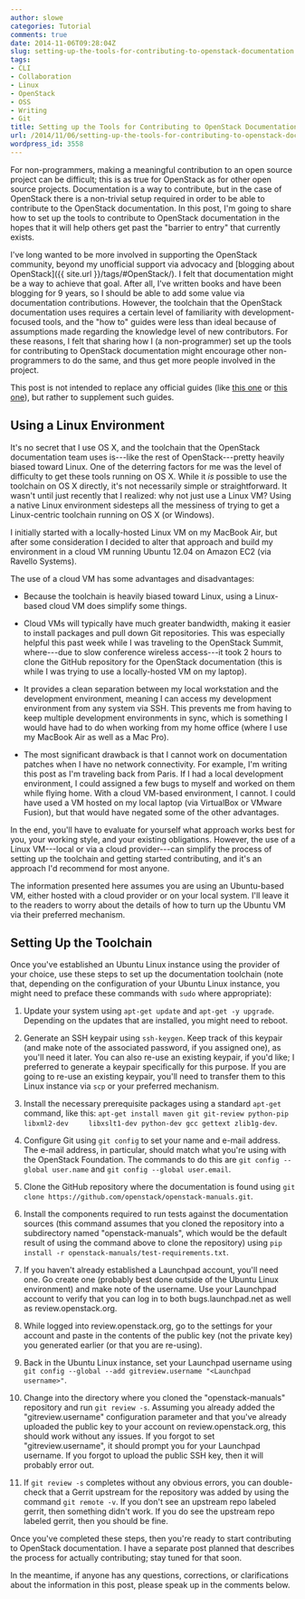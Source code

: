 ```yaml
---
author: slowe
categories: Tutorial
comments: true
date: 2014-11-06T09:28:04Z
slug: setting-up-the-tools-for-contributing-to-openstack-documentation
tags:
- CLI
- Collaboration
- Linux
- OpenStack
- OSS
- Writing
- Git
title: Setting up the Tools for Contributing to OpenStack Documentation
url: /2014/11/06/setting-up-the-tools-for-contributing-to-openstack-documentation/
wordpress_id: 3558
---
```


For non-programmers, making a meaningful contribution to an open source project can be difficult; this is as true for OpenStack as for other open source projects. Documentation is a way to contribute, but in the case of OpenStack there is a non-trivial setup required in order to be able to contribute to the OpenStack documentation. In this post, I'm going to share how to set up the tools to contribute to OpenStack documentation in the hopes that it will help others get past the "barrier to entry" that currently exists.

I've long wanted to be more involved in supporting the OpenStack community, beyond my unofficial support via advocacy and [blogging about OpenStack]({{ site.url }}/tags/#OpenStack/). I felt that documentation might be a way to achieve that goal. After all, I've written books and have been blogging for 9 years, so I should be able to add some value via documentation contributions. However, the toolchain that the OpenStack documentation uses requires a certain level of familiarity with development-focused tools, and the "how to" guides were less than ideal because of assumptions made regarding the knowledge level of new contributors. For these reasons, I felt that sharing how I (a non-programmer) set up the tools for contributing to OpenStack documentation might encourage other non-programmers to do the same, and thus get more people involved in the project.

This post is not intended to replace any official guides (like [this one](https://wiki.openstack.org/wiki/Documentation) or [this one](https://wiki.openstack.org/wiki/Documentation/HowTo)), but rather to supplement such guides.

## Using a Linux Environment

It's no secret that I use OS X, and the toolchain that the OpenStack documentation team uses is---like the rest of OpenStack---pretty heavily biased toward Linux. One of the deterring factors for me was the level of difficulty to get these tools running on OS X. While it _is_ possible to use the toolchain on OS X directly, it's not necessarily simple or straightforward. It wasn't until just recently that I realized: why not just use a Linux VM? Using a native Linux environment sidesteps all the messiness of trying to get a Linux-centric toolchain running on OS X (or Windows).

I initially started with a locally-hosted Linux VM on my MacBook Air, but after some consideration I decided to alter that approach and build my environment in a cloud VM running Ubuntu 12.04 on Amazon EC2 (via Ravello Systems).

The use of a cloud VM has some advantages and disadvantages:

* Because the toolchain is heavily biased toward Linux, using a Linux-based cloud VM does simplify some things.

* Cloud VMs will typically have much greater bandwidth, making it easier to install packages and pull down Git repositories. This was especially helpful this past week while I was traveling to the OpenStack Summit, where---due to slow conference wireless access---it took 2 hours to clone the GitHub repository for the OpenStack documentation (this is while I was trying to use a locally-hosted VM on my laptop).

* It provides a clean separation between my local workstation and the development environment, meaning I can access my development environment from any system via SSH. This prevents me from having to keep multiple development environments in sync, which is something I would have had to do when working from my home office (where I use my MacBook Air as well as a Mac Pro).

* The most significant drawback is that I cannot work on documentation patches when I have no network connectivity. For example, I'm writing this post as I'm traveling back from Paris. If I had a local development environment, I could assigned a few bugs to myself and worked on them while flying home. With a cloud VM-based environment, I cannot. I could have used a VM hosted on my local laptop (via VirtualBox or VMware Fusion), but that would have negated some of the other advantages.

In the end, you'll have to evaluate for yourself what approach works best for you, your working style, and your existing obligations. However, the use of a Linux VM---local or via a cloud provider---can simplify the process of setting up the toolchain and getting started contributing, and it's an approach I'd recommend for most anyone.

The information presented here assumes you are using an Ubuntu-based VM, either hosted with a cloud provider or on your local system. I'll leave it to the readers to worry about the details of how to turn up the Ubuntu VM via their preferred mechanism.

## Setting Up the Toolchain

Once you've established an Ubuntu Linux instance using the provider of your choice, use these steps to set up the documentation toolchain (note that, depending on the configuration of your Ubuntu Linux instance, you might need to preface these commands with `sudo` where appropriate):

1. Update your system using `apt-get update` and `apt-get -y upgrade`. Depending on the updates that are installed, you might need to reboot.

2. Generate an SSH keypair using `ssh-keygen`. Keep track of this keypair (and make note of the associated password, if you assigned one), as you'll need it later. You can also re-use an existing keypair, if you'd like; I preferred to generate a keypair specifically for this purpose. If you are going to re-use an existing keypair, you'll need to transfer them to this Linux instance via `scp` or your preferred mechanism.

3. Install the necessary prerequisite packages using a standard `apt-get` command, like this: `apt-get install maven git git-review python-pip libxml2-dev     libxslt1-dev python-dev gcc gettext zlib1g-dev`.

4. Configure Git using `git config` to set your name and e-mail address. The e-mail address, in particular, should match what you're using with the OpenStack Foundation. The commands to do this are `git config --global user.name` and `git config --global user.email`.

5. Clone the GitHub repository where the documentation is found using `git clone https://github.com/openstack/openstack-manuals.git`.

6. Install the components required to run tests against the documentation sources (this command assumes that you cloned the repository into a subdirectory named "openstack-manuals", which would be the default result of using the command above to clone the repository) using `pip install -r openstack-manuals/test-requirements.txt`.

7. If you haven't already established a Launchpad account, you'll need one. Go create one (probably best done outside of the Ubuntu Linux environment) and make note of the username. Use your Launchpad account to verify that you can log in to both bugs.launchpad.net as well as review.openstack.org.

8. While logged into review.openstack.org, go to the settings for your account and paste in the contents of the public key (not the private key) you generated earlier (or that you are re-using).

9. Back in the Ubuntu Linux instance, set your Launchpad username using `git config --global --add gitreview.username "<Launchpad username>"`.

10. Change into the directory where you cloned the "openstack-manuals" repository and run `git review -s`. Assuming you already added the "gitreview.username" configuration parameter and that you've already uploaded the public key to your account on review.openstack.org, this should work without any issues. If you forgot to set "gitreview.username", it should prompt you for your Launchpad username. If you forgot to upload the public SSH key, then it will probably error out.

11. If `git review -s` completes without any obvious errors, you can double-check that a Gerrit upstream for the repository was added by using the command `git remote -v`. If you don't see an upstream repo labeled gerrit, then something didn't work. If you do see the upstream repo labeled gerrit, then you should be fine.

Once you've completed these steps, then you're ready to start contributing to OpenStack documentation. I have a separate post planned that describes the process for actually contributing; stay tuned for that soon.

In the meantime, if anyone has any questions, corrections, or clarifications about the information in this post, please speak up in the comments below.
